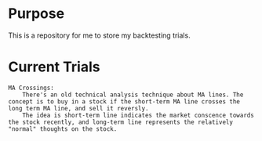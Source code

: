 # Purpose
This is a repository for me to store my backtesting trials.

# Current Trials
    MA Crossings:
        There's an old technical analysis technique about MA lines. The concept is to buy in a stock if the short-term MA line crosses the long term MA line, and sell it reversly.
        The idea is short-term line indicates the market conscence towards the stock recently, and long-term line represents the relatively "normal" thoughts on the stock.
